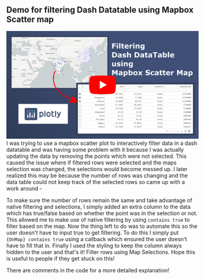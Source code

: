 Demo for filtering Dash Datatable using Mapbox Scatter map
---
[![Youtube Video](thumbnail.png)](https://youtu.be/WASIJDCHdcM)
I was trying to use a mapbox scatter plot to interactively filter data in a dash datatable and was having some problem with it because I was actually updating the data by removing the points which were not selected. This caused the issue where if filtered rows were selected and the maps selection was changed, the selections would become messed up. I later realized this may be because the number of rows was changing and the data table could not keep track of the selected rows so came up with a work around -

To make sure the number of rows remain the same and take advantage of native filtering and selections, I simply added an extra column to the data which has true/false based on whether the point was in the selection or not. This allowed me to make use of native filtering by using `contains true` to filter based on the map. Now the thing left to do was to automate this so the user doesn't have to input true to get filtering. To do this I simply put `{OnMap} contains true` using a callback which ensured the user doesn't have to fill that in. Finally I used the styling to keep the column always hidden to the user and that's it! Filter rows using Map Selections. Hope this is useful to people if they get stuck on this!

There are comments in the code for a more detailed explanation!